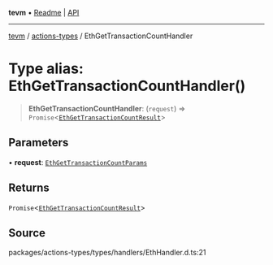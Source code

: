 **tevm** • [Readme](../../README.md) \| [API](../../modules.md)

***

[tevm](../../README.md) / [actions-types](../README.md) / EthGetTransactionCountHandler

# Type alias: EthGetTransactionCountHandler()

> **EthGetTransactionCountHandler**: (`request`) => `Promise`\<[`EthGetTransactionCountResult`](EthGetTransactionCountResult.md)\>

## Parameters

• **request**: [`EthGetTransactionCountParams`](EthGetTransactionCountParams.md)

## Returns

`Promise`\<[`EthGetTransactionCountResult`](EthGetTransactionCountResult.md)\>

## Source

packages/actions-types/types/handlers/EthHandler.d.ts:21
